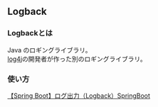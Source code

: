 ## Logback

### Logbackとは

Java のロギングライブラリ。  
[log4j]()の開発者が作った別のロギングライブラリ。

### 使い方

[【Spring Boot】ログ出力（Logback）SpringBoot](https://b1san-blog.com/post/spring/spring-log/)
